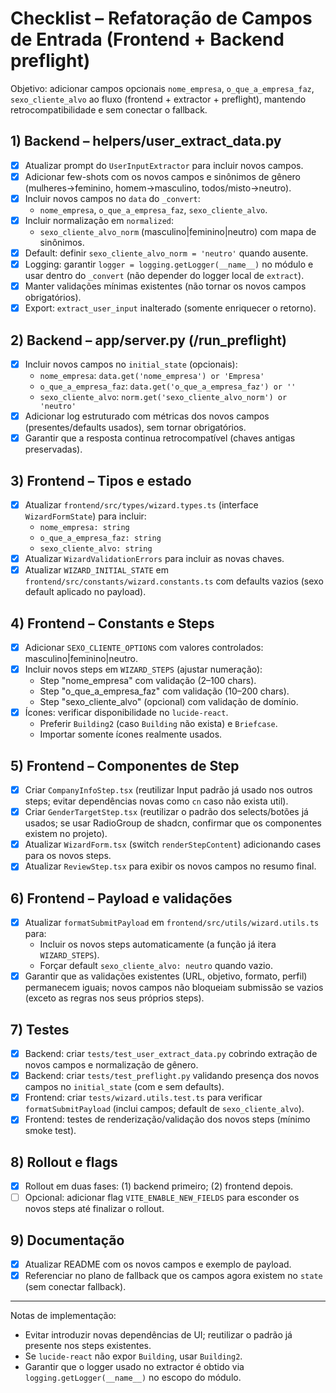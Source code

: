 # Checklist – Refatoração de Campos de Entrada (Frontend + Backend preflight)

Objetivo: adicionar campos opcionais `nome_empresa`, `o_que_a_empresa_faz`, `sexo_cliente_alvo` ao fluxo (frontend + extractor + preflight), mantendo retrocompatibilidade e sem conectar o fallback.

## 1) Backend – helpers/user_extract_data.py
- [x] Atualizar prompt do `UserInputExtractor` para incluir novos campos.
- [x] Adicionar few-shots com os novos campos e sinônimos de gênero (mulheres→feminino, homem→masculino, todos/misto→neutro).
- [x] Incluir novos campos no `data` do `_convert`:
  - `nome_empresa`, `o_que_a_empresa_faz`, `sexo_cliente_alvo`.
- [x] Incluir normalização em `normalized`:
  - `sexo_cliente_alvo_norm` (masculino|feminino|neutro) com mapa de sinônimos.
- [x] Default: definir `sexo_cliente_alvo_norm = 'neutro'` quando ausente.
- [x] Logging: garantir `logger = logging.getLogger(__name__)` no módulo e usar dentro do `_convert` (não depender do logger local de `extract`).
- [x] Manter validações mínimas existentes (não tornar os novos campos obrigatórios).
- [x] Export: `extract_user_input` inalterado (somente enriquecer o retorno).

## 2) Backend – app/server.py (/run_preflight)
- [x] Incluir novos campos no `initial_state` (opcionais):
  - `nome_empresa`: `data.get('nome_empresa') or 'Empresa'`
  - `o_que_a_empresa_faz`: `data.get('o_que_a_empresa_faz') or ''`
  - `sexo_cliente_alvo`: `norm.get('sexo_cliente_alvo_norm') or 'neutro'`
- [x] Adicionar log estruturado com métricas dos novos campos (presentes/defaults usados), sem tornar obrigatórios.
- [x] Garantir que a resposta continua retrocompatível (chaves antigas preservadas).

## 3) Frontend – Tipos e estado
- [x] Atualizar `frontend/src/types/wizard.types.ts` (interface `WizardFormState`) para incluir:
  - `nome_empresa: string`
  - `o_que_a_empresa_faz: string`
  - `sexo_cliente_alvo: string`
- [x] Atualizar `WizardValidationErrors` para incluir as novas chaves.
- [x] Atualizar `WIZARD_INITIAL_STATE` em `frontend/src/constants/wizard.constants.ts` com defaults vazios (sexo default aplicado no payload).

## 4) Frontend – Constants e Steps
- [x] Adicionar `SEXO_CLIENTE_OPTIONS` com valores controlados: masculino|feminino|neutro.
- [x] Incluir novos steps em `WIZARD_STEPS` (ajustar numeração):
  - Step "nome_empresa" com validação (2–100 chars).
  - Step "o_que_a_empresa_faz" com validação (10–200 chars).
  - Step "sexo_cliente_alvo" (opcional) com validação de domínio.
- [x] Ícones: verificar disponibilidade no `lucide-react`.
  - Preferir `Building2` (caso `Building` não exista) e `Briefcase`.
  - Importar somente ícones realmente usados.

## 5) Frontend – Componentes de Step
- [x] Criar `CompanyInfoStep.tsx` (reutilizar Input padrão já usado nos outros steps; evitar dependências novas como `cn` caso não exista util).
- [x] Criar `GenderTargetStep.tsx` (reutilizar o padrão dos selects/botões já usados; se usar RadioGroup de shadcn, confirmar que os componentes existem no projeto).
- [x] Atualizar `WizardForm.tsx` (switch `renderStepContent`) adicionando cases para os novos steps.
- [x] Atualizar `ReviewStep.tsx` para exibir os novos campos no resumo final.

## 6) Frontend – Payload e validações
- [x] Atualizar `formatSubmitPayload` em `frontend/src/utils/wizard.utils.ts` para:
  - Incluir os novos steps automaticamente (a função já itera `WIZARD_STEPS`).
  - Forçar default `sexo_cliente_alvo: neutro` quando vazio.
- [x] Garantir que as validações existentes (URL, objetivo, formato, perfil) permanecem iguais; novos campos não bloqueiam submissão se vazios (exceto as regras nos seus próprios steps).

## 7) Testes
- [x] Backend: criar `tests/test_user_extract_data.py` cobrindo extração de novos campos e normalização de gênero.
- [x] Backend: criar `tests/test_preflight.py` validando presença dos novos campos no `initial_state` (com e sem defaults).
- [x] Frontend: criar `tests/wizard.utils.test.ts` para verificar `formatSubmitPayload` (inclui campos; default de `sexo_cliente_alvo`).
- [x] Frontend: testes de renderização/validação dos novos steps (mínimo smoke test).

## 8) Rollout e flags
- [x] Rollout em duas fases: (1) backend primeiro; (2) frontend depois.
- [ ] Opcional: adicionar flag `VITE_ENABLE_NEW_FIELDS` para esconder os novos steps até finalizar o rollout.

## 9) Documentação
- [x] Atualizar README com os novos campos e exemplo de payload.
- [x] Referenciar no plano de fallback que os campos agora existem no `state` (sem conectar fallback).

---

Notas de implementação:
- Evitar introduzir novas dependências de UI; reutilizar o padrão já presente nos steps existentes.
- Se `lucide-react` não expor `Building`, usar `Building2`.
- Garantir que o logger usado no extractor é obtido via `logging.getLogger(__name__)` no escopo do módulo.


